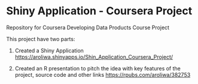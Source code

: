 # Shiny Application - Coursera Project

Repository for Coursera Developing Data Products Course Project

This project have two parts:
1. Created a Shiny Application
https://aroliwa.shinyapps.io/Shin_Application_Coursera_Project/

2. Created an R presentation to pitch the idea with key features of the project, source code and other links
https://rpubs.com/aroliwa/382753

